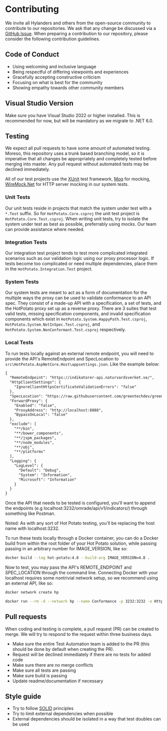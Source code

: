 # Contributing

We invite all Hylanders and others from the open-source community to contribute to our repositories. We ask that any change be discussed via a [GitHub Issue](https://github.com/davidmbillie/Hot-Potato/issues). When preparing a contribution to our repository, please consider the following contribution guidelines.

## Code of Conduct

* Using welcoming and inclusive language
* Being respectful of differing viewpoints and experiences
* Gracefully accepting constructive criticism
* Focusing on what is best for the community
* Showing empathy towards other community members

## Visual Studio Version

Make sure you have Visual Studio 2022 or higher installed. This is recommended for now, but will be mandatory as we migrate to .NET 6.0.

## Testing

We expect all pull requests to have some amount of automated testing. Moreso, this repository uses a trunk based branching model, so it is imperative that all changes be appropriately and completely tested before merging into master. Any pull request without automated tests may be declined immediately.

All of our test projects use the [XUnit](https://xunit.net/) test framework, [Moq](https://github.com/moq/moq) for mocking, [WireMock.Net](http://wiremock.org/) for HTTP server mocking in our system tests.

### Unit Tests

Our unit tests reside in projects that match the system under test with a `*.Test` suffix. So for `HotPotato.Core.csproj` the unit test project is `HotPotato.Core.Test.csproj`. When writing unit tests, try to isolate the system under test as best as possible, preferrably using mocks. Our team can provide assistance where needed.

### Integration Tests

Our integration test project tends to test more complicated integrated scenarios such as our validation logic using our proxy processor logic. If tests become too complicated or need multiple dependencies, place them in the `HotPotato.Integration.Test` project.

### System Tests

Our system tests are meant to act as a form of documentation for the multiple ways the proxy can be used to validate conformance to an API spec. They consist of a made-up API with a specification, a set of tests, and the HotPotato proxy set up as a reverse proxy. There are 3 suites that test valid tests, missing specification components, and invalid specification components which exist in `HotPotato.System.HappyPath.Test.csproj`, `HotPotato.System.NotInSpec.Test.csproj`, and `HotPotato.System.NonConformant.Test.csproj` respectively.

### Local Tests

To run tests locally against an external remote endpoint, you will need to provide the API's RemoteEndpoint and SpecLocation to `src\HotPotato.AspNetCore.Host\appsettings.json`. Like the example below:

```diff
{
  "RemoteEndpoint": "https://indikatorer-api.naturvardsverket.se/",
  "HttpClientSettings": {
    "IgnoreClientHttpsCertificateValidationErrors": "false"
  },
  "SpecLocation": "https://raw.githubusercontent.com/greentechdev/greentechdev.github.io/master/environmental_indicators_api.yaml",
  "ForwardProxy": {
    "Enabled": "false",
    "ProxyAddress": "http://localhost:8888",
    "BypassOnLocal": "false"
  },
  "exclude": [
    "**/bin",
    "**/bower_components",
    "**/jspm_packages",
    "**/node_modules",
    "**/obj",
    "**/platforms"
  ],
  "Logging": {
    "LogLevel": {
      "Default": "Debug",
      "System": "Information",
      "Microsoft": "Information"
    }
  }
}
```

Once the API that needs to be tested is configured, you'll want to append the endpoints (e.g localhost:3232/omrade/api/v1/indicators/) through something like Postman.

Noted: As with any sort of Hot Potato testing, you'll be replacing the host name with localhost:3232.

To run these tests locally through a Docker container, you can do a Docker build from within the root folder of your Hot Potato solution, while passing passing in an arbitrary number for IMAGE_VERSION, like so:

```sh
docker build --tag hot-potato:4.8 --build-arg IMAGE_VERSION=4.8 .
```

Now to test, you may pass the API's REMOTE_ENDPOINT and SPEC_LOCATION through the command line. Connecting Docker with your localhost requires some nontrivial network setup, so we recommend using an external API, like so:

```sh
docker network create hp

docker run --rm -d --network hp --name Conformance -p 3232:3232 -e HttpClientSettings__IgnoreClientHttpsCertificateValidationErrors=true -e REMOTE_ENDPOINT=https://indikatorer-api.naturvardsverket.se/ -e SPEC_LOCATION=https://raw.githubusercontent.com/greentechdev/greentechdev.github.io/master/environmental_indicators_api.yaml hot-potato:4.8
```

## Pull requests

When coding and testing is complete, a pull request (PR) can be created to merge. We will try to respond to the request within three business days.

* Make sure the entire Test Automation team is added to the PR (this should be done by default when creating the PR).
* Request will be declined immediately if there are no tests for added code
* Make sure there are no merge conflicts
* Make sure all tests are passing
* Make sure build is passing
* Update readme/documentation if necessary

## Style guide

* Try to follow [SOLID](https://en.wikipedia.org/wiki/SOLID) principles 
* Try to limit external dependencies when possible
* External dependencies should be isolated in a way that test doubles can be used 

